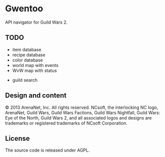 Gwentoo
=======
API navigator for Guild Wars 2.

TODO
----
- item database
- recipe database
- color database
- world map with events
- WvW map with status
+ guild search

Design and content
------------------
© 2013 ArenaNet, Inc. All rights reserved. NCsoft, the interlocking NC logo,
ArenaNet, Guild Wars, Guild Wars Factions, Guild Wars Nightfall, Guild Wars:
Eye of the North, Guild Wars 2, and all associated logos and designs are
trademarks or registered trademarks of NCsoft Corporation.

License
-------
The source code is released under AGPL.
